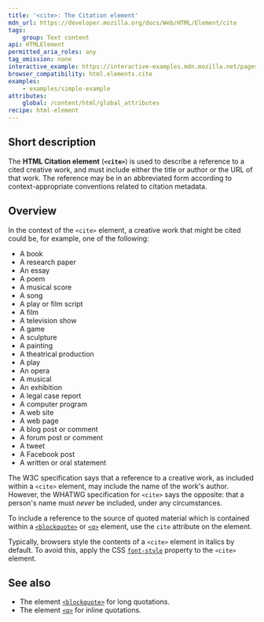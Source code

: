 ```yaml
---
title: '<cite>: The Citation element'
mdn_url: https://developer.mozilla.org/docs/Web/HTML/Element/cite
tags:
    group: Text content
api: HTMLElement
permitted_aria_roles: any
tag_omission: none
interactive_example: https://interactive-examples.mdn.mozilla.net/pages/tabbed/cite.html
browser_compatibility: html.elements.cite
examples:
    - examples/simple-example
attributes:
    global: /content/html/global_attributes
recipe: html-element
---
```


## Short description

The **HTML Citation element** (**`<cite>`**) is used to describe a
reference to a cited creative work, and must include either the title or
author or the URL of that work. The reference may be in an
abbreviated form according to context-appropriate conventions related to
citation metadata.

## Overview

In the context of the `<cite>` element, a creative work that might be
cited could be, for example, one of the following:

- A book
- A research paper
- An essay
- A poem
- A musical score
- A song
- A play or film script
- A film
- A television show
- A game
- A sculpture
- A painting
- A theatrical production
- A play
- An opera
- A musical
- An exhibition
- A legal case report
- A computer program
- A web site
- A web page
- A blog post or comment
- A forum post or comment
- A tweet
- A Facebook post
- A written or oral statement

The W3C specification says that a reference to a
creative work, as included within a `<cite>` element, may include the
name of the work's author. However, the WHATWG specification for
`<cite>` says the opposite: that a person's name must *never* be
included, under any circumstances.

To include a reference to the source of quoted material which is
contained within a
[`<blockquote>`](/en-US/docs/Web/HTML/Element/blockquote)
or
[`<q>`](/en-US/docs/Web/HTML/Element/q)
element, use the `cite` attribute on the element.

Typically, browsers style the contents of a `<cite>` element in italics
by default. To avoid this, apply the CSS
[`font-style`](/en-US/docs/Web/CSS/font-style)
property to the `<cite>` element.

## See also

- The element
  [`<blockquote>`](/en-US/docs/Web/HTML/Element/blockquote)
  for long quotations.
- The element
  [`<q>`](/en-US/docs/Web/HTML/Element/q)
  for inline quotations.
